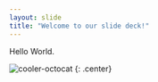 ```yaml
---
layout: slide
title: "Welcome to our slide deck!"
---
```


Hello World.

![cooler-octocat](https://octodex.github.com/images/twenty-percent-cooler-octocat.png)
{: .center}
